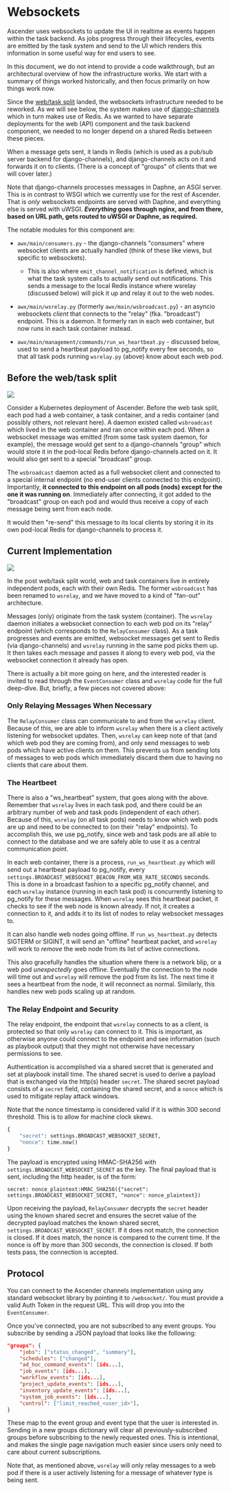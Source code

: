 # Websockets

Ascender uses websockets to update the UI in realtime as events happen within the
task backend. As jobs progress through their lifecycles, events are emitted by
the task system and send to the UI which renders this information in some useful
way for end users to see.

In this document, we do not intend to provide a code walkthrough, but an
architectural overview of how the infrastructure works. We start with a summary
of things worked historically, and then focus primarily on how things work now.

Since the [web/task split](https://github.com/ansible/awx/pull/13423) landed,
the websockets infrastructure needed to be reworked. As we will see below, the
system makes use of
[django-channels](https://channels.readthedocs.io/en/stable/) which in turn
makes use of Redis. As we wanted to have separate deployments for the web (API)
component and the task backend component, we needed to no longer depend on a
shared Redis between these pieces.

When a message gets sent, it lands in Redis (which is used as a pub/sub server
backend for django-channels), and django-channels acts on it and forwards it on
to clients. (There is a concept of "groups" of clients that we will cover
later.)

Note that django-channels processes messages in Daphne, an ASGI server. This is
in contrast to WSGI which we currently use for the rest of Ascender. That is *only*
websockets endpoints are served with Daphne, and everything else is served with
uWSGI. **_Everything_ goes through nginx, and from there, based on URL path,
gets routed to uWSGI or Daphne, as required.**

The notable modules for this component are:

* `awx/main/consumers.py` - the django-channels "consumers" where websocket
  clients are actually handled (think of these like views, but specific to
  websockets).

  * This is also where `emit_channel_notification` is defined, which is what the
    task system calls to actually send out notifications. This sends a message
    to the local Redis instance where wsrelay (discussed below) will pick it
    up and relay it out to the web nodes.

* `awx/main/wsrelay.py` (formerly `awx/main/wsbroadcast.py`) - an asyncio
  websockets _client_ that connects to the "relay" (fka. "broadcast")
  endpoint. This is a daemon. It formerly ran in each web container, but now
  runs in each task container instead.

* `awx/main/management/commands/run_ws_heartbeat.py` - discussed below, used to
  send a heartbeat payload to pg_notify every few seconds, so that all task
  pods running `wsrelay.py` (above) know about each web pod.

## Before the web/task split

<img src="img/websockets-old.png">

Consider a Kubernetes deployment of Ascender. Before the web task split, each pod had
a web container, a task container, and a redis container (and possibly others,
not relevant here). A daemon existed called `wsbroadcast` which lived in the web
container and ran once within each pod. When a websocket message was emitted
(from some task system daemon, for example), the message would get sent to a
django-channels "group" which would store it in the pod-local Redis before
django-channels acted on it. It would also get sent to a special "broadcast"
group.

The `wsbroadcast` daemon acted as a full websocket client and connected to a
special internal endpoint (no end-user clients connected to this
endpoint). Importantly, **it connected to this endpoint on all pods (nods)
except for the one it was running on**. Immediately after connecting, it got
added to the "broadcast" group on each pod and would thus receive a copy of each
message being sent from each node.

It would then "re-send" this message to its local clients by storing it in its
own pod-local Redis for django-channels to process it.

## Current Implementation

<img src="img/websockets-new.png">

In the post web/task split world, web and task containers live in entirely
independent pods, each with their own Redis. The former `wsbroadcast` has been
renamed to `wsrelay`, and we have moved to a kind of "fan-out" architecture.

Messages (only) originate from the task system (container). The `wsrelay` daemon
initiates a websocket connection to each web pod on its "relay" endpoint (which
corresponds to the `RelayConsumer` class). As a task progresses and events are
emitted, websocket messages get sent to Redis (via django-channels) and
`wsrelay` running in the same pod picks them up. It then takes each message and
passes it along to every web pod, via the websocket connection it already has
open.

There is actually a bit more going on here, and the interested reader is invited
to read through the `EventConsumer` class and `wsrelay` code for the full
deep-dive. But, briefly, a few pieces not covered above:

### Only Relaying Messages When Necessary

The `RelayConsumer` class can communicate to and from the `wsrelay`
client. Because of this, we are able to inform `wsrelay` when there is a client
actively listening for websocket updates. Then, `wsrelay` can keep note of that
(and which web pod they are coming from), and only send messages to web pods
which have active clients on them. This prevents us from sending lots of
messages to web pods which immediately discard them due to having no clients
that care about them.

### The Heartbeet

There is also a "ws_heartbeat" system, that goes along with
the above. Remember that `wsrelay` lives in each task pod, and there could be an
arbitrary number of web and task pods (independent of each other). Because of
this, `wsrelay` (on all task pods) needs to know which web pods are up and need
to be connected to (on their "relay" endpoints). To accomplish this, we use
pg_notify, since web and task pods are all able to connect to the database and
we are safely able to use it as a central communication point.

In each web container, there is a process, `run_ws_heartbeat.py` which will send
out a heartbeat payload to pg_notify, every
`settings.BROADCAST_WEBSOCKET_BEACON_FROM_WEB_RATE_SECONDS` seconds. This is
done in a broadcast fashion to a specific pg_notify channel, and each `wsrelay`
instance (running in each task pod) is concurrently listening to pg_notify for
these messages. When `wsrelay` sees this heartbeat packet, it checks to see if
the web node is known already. If not, it creates a connection to it, and adds
it to its list of nodes to relay websocket messages to.

It can also handle web nodes going offline. If `run_ws_heartbeat.py` detects
SIGTERM or SIGINT, it will send an "offline" heartbeat packet, and `wsrelay`
will work to *remove* the web node from its list of active connections.

This also gracefully handles the situation where there is a network blip, or a
web pod *unexpectedly* goes offline. Eventually the connection to the node will
time out and `wsrelay` will remove the pod from its list. The next time it sees
a heartbeat from the node, it will reconnect as normal. Similarly, this handles
new web pods scaling up at random.

### The Relay Endpoint and Security

The relay endpoint, the endpoint that `wsrelay` connects to as a client, is
protected so that only `wsrelay` can connect to it. This is important, as
otherwise anyone could connect to the endpoint and see information (such as
playbook output) that they might not otherwise have necessary permissions to
see.

Authentication is accomplished via a shared secret that is generated and set at
playbook install time. The shared secret is used to derive a payload that is
exchanged via the http(s) header `secret`. The shared secret payload consists of
a `secret` field, containing the shared secret, and a `nonce` which is used to
mitigate replay attack windows.

Note that the nonce timestamp is considered valid if it is within 300 second
threshold. This is to allow for machine clock skews.

```python
{
    "secret": settings.BROADCAST_WEBSOCKET_SECRET,
    "nonce": time.now()
}
```

The payload is encrypted using HMAC-SHA256 with
`settings.BROADCAST_WEBSOCKET_SECRET` as the key. The final payload that is
sent, including the http header, is of the form:

`secret: nonce_plaintext:HMAC_SHA256({"secret": settings.BROADCAST_WEBSOCKET_SECRET, "nonce": nonce_plaintext})`

Upon receiving the payload, `RelayConsumer` decrypts the `secret` header using
the known shared secret and ensures the secret value of the decrypted payload
matches the known shared secret, `settings.BROADCAST_WEBSOCKET_SECRET`. If it
does not match, the connection is closed. If it does match, the nonce is
compared to the current time. If the nonce is off by more than 300 seconds, the
connection is closed. If both tests pass, the connection is accepted.

## Protocol

You can connect to the Ascender channels implementation using any standard websocket
library by pointing it to `/websocket/`. You must provide a valid Auth Token in
the request URL. This will drop you into the `EventConsumer`.

Once you've connected, you are not subscribed to any event groups. You subscribe
by sending a JSON payload that looks like the following:

```json
"groups": {
    "jobs": ["status_changed", "summary"],
    "schedules": ["changed"],
    "ad_hoc_command_events": [ids...],
    "job_events": [ids...],
    "workflow_events": [ids...],
    "project_update_events": [ids...],
    "inventory_update_events": [ids...],
    "system_job_events": [ids...],
    "control": ["limit_reached_<user_id>"],
}
```

These map to the event group and event type that the user is interested
in. Sending in a new groups dictionary will clear all previously-subscribed
groups before subscribing to the newly requested ones. This is intentional, and
makes the single page navigation much easier since users only need to care about
current subscriptions.

Note that, as mentioned above, `wsrelay` will only relay messages to a web pod
if there is a user actively listening for a message of whatever type is being
sent.
